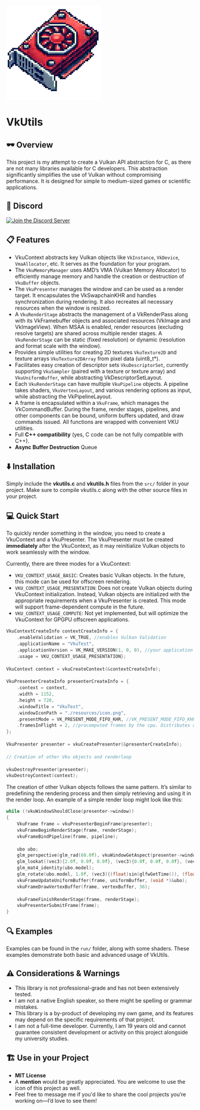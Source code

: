 ![Logo](run/resources/icon_medium.png)
# VkUtils
## 🕶️ Overview
This project is my attempt to create a Vulkan API abstraction for C, as there are not many libraries available for C developers. This abstraction significantly simplifies the use of Vulkan without compromising performance. It is designed for simple to medium-sized games or scientific applications.

## 🤖 Discord
[![Join the Discord Server](https://discordapp.com/api/guilds/1322913633319256075/widget.png?style=banner1)](https://discord.gg/at7fpRyqvA)

## 📋 Features
- VkuContext abstracts key Vulkan objects like `VkInstance`, `VkDevice`, `VmaAllocator`, etc. It serves as the foundation for your program.
- The `VkuMemoryManager` uses AMD’s VMA (Vulkan Memory Allocator) to efficiently manage memory and handle the creation or destruction of `VkuBuffer` objects.
- The `VkuPresenter` manages the window and can be used as a render target. It encapsulates the VkSwapchainKHR and handles synchronization during rendering. It also recreates all necessary resources when the window is resized.
- A `VkuRenderStage` abstracts the management of a VkRenderPass along with its VkFramebuffer objects and associated resources (VkImage and VkImageView). When MSAA is enabled, render resources (excluding resolve targets) are shared across multiple render stages. A `VkuRenderStage` can be static (fixed resolution) or dynamic (resolution and format scale with the window).
- Provides simple utilities for creating 2D textures `VkuTexture2D` and texture arrays `VkuTexture2DArray` from pixel data (uint8_t*).
- Facilitates easy creation of descriptor sets `VkuDescriptorSet`, currently supporting `VkuSampler` (paired with a texture or texture array) and `VkuUniformBuffer`, while abstracting VkDescriptorSetLayout.
- Each `VkuRenderStage` can have multiple `VkuPipeline` objects. A pipeline takes shaders, `VkuVertexLayout`, and various rendering options as input, while abstracting the VkPipelineLayout.
- A frame is encapsulated within a `VkuFrame`, which manages the VkCommandBuffer. During the frame, render stages, pipelines, and other components can be bound, uniform buffers updated, and draw commands issued. All functions are wrapped with convenient VKU utilities.
- Full **C++ compatibility** (yes, C code can be not fully compatible with C++).
- **Async Buffer Destruction** Queue

## ⬇️ Installation
Simply include the **vkutils.c** and **vkutils.h** files from the `src/` folder in your project. Make sure to compile vkutils.c along with the other source files in your project.

## 💻 Quick Start
To quickly render something in the window, you need to create a VkuContext and a VkuPresenter. The VkuPresenter must be created **immediately** after the VkuContext, as it may reinitialize Vulkan objects to work seamlessly with the window.

Currently, there are three modes for a VkuContext:
- `VKU_CONTEXT_USAGE_BASIC`: Creates basic Vulkan objects. In the future, this mode can be used for offscreen rendering.
- `VKU_CONTEXT_USAGE_PRESENTATION`: Does not create Vulkan objects during VkuContext initialization. Instead, Vulkan objects are initialized with the appropriate requirements when a VkuPresenter is created. This mode will support frame-dependent compute in the future.
- `VKU_CONTEXT_USAGE_COMPUTE`: Not yet implemented, but will optimize the VkuContext for GPGPU offscreen applications.
```c
VkuContextCreateInfo contextCreateInfo = {
    .enableValidation = VK_TRUE, //enables Vulkan Validation
    .applicationName = "VkuTest",
    .applicationVersion = VK_MAKE_VERSION(1, 0, 0), //your application version
    .usage = VKU_CONTEXT_USAGE_PRESENTATION};

VkuContext context = vkuCreateContext(&contextCreateInfo);

VkuPresenterCreateInfo presenterCreateInfo = {
    .context = context,
    .width = 1152,
    .height = 720,
    .windowTitle = "VkuTest",
    .windowIconPath = "./resources/icon.png",
    .presentMode = VK_PRESENT_MODE_FIFO_KHR, //VK_PRESENT_MODE_FIFO_KHR is like vsync else VK_PRESENT_MODE_FIFO_KHR is recommended (as fast a possible)
    .framesInFlight = 2, //procomputed frames by the cpu. Distributes cpu load evenly at the cost of latency
};

VkuPresenter presenter = vkuCreatePresenter(&presenterCreateInfo);

// Creation of other Vku objects and renderloop

vkuDestroyPresenter(presenter);
vkuDestroyContext(context);
```
The creation of other Vulkan objects follows the same pattern. It’s similar to predefining the rendering process and then simply retrieving and using it in the render loop.
An example of a simple render loop might look like this:
```c
while (!vkuWindowShouldClose(presenter->window))
{
    VkuFrame frame = vkuPresenterBeginFrame(presenter);
    vkuFrameBeginRenderStage(frame, renderStage);
    vkuFrameBindPipeline(frame, pipeline);

    ubo ubo;
    glm_perspective(glm_rad(60.0f), vkuWindowGetAspect(presenter->window), 0.1f, 10.0f, ubo.projection);
    glm_lookat((vec3){2.0f, 0.0f, 0.0f}, (vec3){0.0f, 0.0f, 0.0f}, (vec3){0.001, 1.0f, 0.0f}, ubo.view);
    glm_mat4_identity(ubo.model);
    glm_rotate(ubo.model, 1.0f, (vec3){(float)sin(glfwGetTime()), (float)cos(glfwGetTime()), (float)sin(glfwGetTime())});
    vkuFrameUpdateUniformBuffer(frame, uniformBuffer, (void *)&ubo);
    vkuFrameDrawVertexBuffer(frame, vertexBuffer, 36);

    vkuFrameFinishRenderStage(frame, renderStage);
    vkuPresenterSubmitFrame(frame);
}
```

## 🔍 Examples
Examples can be found in the `run/` folder, along with some shaders. These examples demonstrate both basic and advanced usage of VkUtils.

## ⚠️ Considerations & Warnings
- This library is not professional-grade and has not been extensively tested.
- I am not a native English speaker, so there might be spelling or grammar mistakes.
- This library is a by-product of developing my own game, and its features may depend on the specific requirements of that project.
- I am not a full-time developer. Currently, I am 19 years old and cannot guarantee consistent development or activity on this project alongside my university studies.

## 🏗️ Use in your Project
- **MIT License**
- A **mention** would be greatly appreciated. You are welcome to use the icon of this project as well.
- Feel free to message me if you'd like to share the cool projects you’re working on—I’d love to see them!